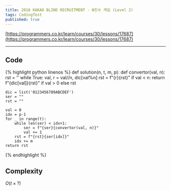 ```yaml
---
title: 2018 KAKAO BLIND RECRUITMENT - N진수 게임 (Level 2)
tags: CodingTest
published: true
---
```


[https://programmers.co.kr/learn/courses/30/lessons/17687](https://programmers.co.kr/learn/courses/30/lessons/17687)

<!--more-->

---

## Code
{% highlight python linenos %}
def solution(n, t, m, p):
    def convertor(val, n):
        rst = ''
        while True:
            val, r = val//n, dic[val%n]
            rst = f"{r}{rst}"
            if val < n:
                return f"{dic[val]}{rst}" if val > 0 else rst

    dic = list('0123456789ABCDEF')
    ser = ""
    rst = ""

    val = 0
    idx = p-1
    for _ in range(t):
        while len(ser) < idx+1:
            ser = f"{ser}{convertor(val, n)}"
            val += 1
        rst = f"{rst}{ser[idx]}"
        idx += m
    return rst
{% endhighlight %}


## Complexity
$O(t \times ?)$
